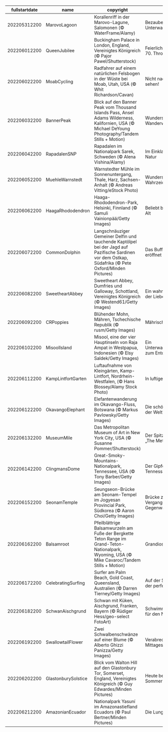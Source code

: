 |fullstartdate|name|copyright|title|image|
|--|--|--|--|--|
202205312200|MarovoLagoon|Korallenriff in der Marovo-Lagune, Salomonen (© WaterFrame/Alamy)|Bezaubernde Unterwasserwelten|![](/de-DE/2022/06/202205312200MarovoLagoon.jpg)|
202206012200|QueenJubilee|Buckingham Palace in London, England, Vereinigtes Königreich (© Pajor Pawel/Shutterstock)|Feierlichkeiten zum 70. Thronjubiläum|![](/de-DE/2022/06/202206012200QueenJubilee.jpg)|
202206022200|MoabCycling|Radfahrer auf einem natürlichen Felsbogen in der Wüste bei Moab, Utah, USA (© Whit Richardson/Cavan)|Nicht nach unten sehen!|![](/de-DE/2022/06/202206022200MoabCycling.jpg)|
202206032200|BannerPeak|Blick auf den Banner Peak vom Thousand Islands Pass, Ansel Adams Wilderness, Kalifornien, USA (© Michael DeYoung Photography/Tandem Stills + Motion)|Wunderschöne Wanderwege|![](/de-DE/2022/06/202206032200BannerPeak.jpg)|
202206042200|RapadalenSNP|Rapadalen im Nationalpark Sarek, Schweden (© Alena Vishina/Alamy)|Im Einklang mit der Natur|![](/de-DE/2022/06/202206042200RapadalenSNP.jpg)|
202206052200|MuehleWarnstedt|Warnstedter Mühle im Sonnenuntergang, Thale, Harz, Sachsen-Anhalt (© Andreas Vitting/eStock Photo)|Wunderschönes Wahrzeichen|![](/de-DE/2022/06/202206052200MuehleWarnstedt.jpg)|
202206062200|HaagaRhododendron|Haaga-Rhododendron-Park, Helsinki, Finnland (© Samuli Vainionpää/Getty Images)|Beliebt bei Jung und Alt|![](/de-DE/2022/06/202206062200HaagaRhododendron.jpg)|
202206072200|CommonDolphin|Langschnäuziger Gemeiner Delfin und tauchende Kaptölpel bei der Jagd auf Pazifische Sardinen vor dem Ostkap, Südafrika (© Pete Oxford/Minden Pictures)|Das Buffet ist eröffnet|![](/de-DE/2022/06/202206072200CommonDolphin.jpg)|
202206082200|SweetheartAbbey|Sweetheart Abbey, Dumfries und Galloway, Schottland, Vereinigtes Königreich (© Westend61/Getty Images)|Ein wahres Symbol der Liebe|![](/de-DE/2022/06/202206082200SweetheartAbbey.jpg)|
202206092200|CRPoppies|Blühender Mohn, Mähren, Tschechische Republik (© rusm/Getty Images)|Mährische Toskana|![](/de-DE/2022/06/202206092200CRPoppies.jpg)|
202206102200|MisoolIsland|Misool, eine der vier Hauptinseln von Raja Ampat in Westpapua, Indonesien (© Elsy Saldek/Getty Images)|Ein Unterwasserparadies zum Entdecken|![](/de-DE/2022/06/202206102200MisoolIsland.jpg)|
202206112200|KampLintfortGarten|Luftaufnahme von Kleingärten, Kamp-Lintfort, Nordrhein-Westfalen, (© Hans Blossey/Alamy Stock Photo)|In luftiger Höhe|![](/de-DE/2022/06/202206112200KampLintfortGarten.jpg)|
202206122200|OkavangoElephant|Elefantenwanderung im Okavango-Fluss, Botswana (© Markus Pavlowsky/Getty Images)|Die schönste Oase der Welt?|![](/de-DE/2022/06/202206122200OkavangoElephant.jpg)|
202206132200|MuseumMile|Das Metropolitan Museum of Art in New York City, USA (© Susanne Pommer/Shutterstock)|Der Spitzname lautet „The Met“|![](/de-DE/2022/06/202206132200MuseumMile.jpg)|
202206142200|ClingmansDome|Great-Smoky-Mountains-Nationalpark, Tennessee, USA (© Tony Barber/Getty Images)|Der Gipfel von Tennessee|![](/de-DE/2022/06/202206142200ClingmansDome.jpg)|
202206152200|SeonamTemple|Seungseon-Brücke am Seonam-Tempel im Jogyesan Provincial Park, Südkorea (© Aaron Choi/Getty Images)|Brücke zwischen Vergangenheit und Gegenwart|![](/de-DE/2022/06/202206152200SeonamTemple.jpg)|
202206162200|Balsamroot|Pfeilblättrige Balsamwurzeln am Fuße der Bergkette Teton Range im Grand-Teton-Nationalpark, Wyoming, USA (© Mike Cavaroc/Tandem Stills + Motion)|Grandioser Anblick|![](/de-DE/2022/06/202206162200Balsamroot.jpg)|
202206172200|CelebratingSurfing|Surfer am Palm Beach, Gold Coast, Queensland, Australien (© Darren Tierney/Getty Images)|Auf der Suche nach der perfekten Welle|![](/de-DE/2022/06/202206172200CelebratingSurfing.jpg)|
202206182200|SchwanAischgrund|Schwan mit Küken, Aischgrund, Franken, Bayern (© Rüdiger Hess/geo-select FotoArt)|Schwimmunterricht für den Nachwuchs|![](/de-DE/2022/06/202206182200SchwanAischgrund.jpg)|
202206192200|SwallowtailFlower|Zwei Schwalbenschwänze auf einer Blume (© Alberto Ghizzi Panizza/Getty Images)|Verabredung zum Mittagessen|![](/de-DE/2022/06/202206192200SwallowtailFlower.jpg)|
202206202200|GlastonburySolstice|Blick vom Walton Hill auf den Glastonbury Tor, Somerset, England, Vereinigtes Königreich (© Guy Edwardes/Minden Pictures)|Heute beginnt der Sommer|![](/de-DE/2022/06/202206202200GlastonburySolstice.jpg)|
202206212200|AmazonianEcuador|Nationalpark Yasuní im Amazonastiefland Ecuadors (© Paul Bertner/Minden Pictures)|Die Lunge der Erde|![](/de-DE/2022/06/202206212200AmazonianEcuador.jpg)|
